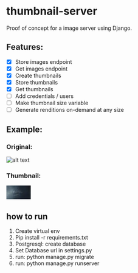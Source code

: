 # thumbnail-server
Proof of concept for a image server using Django. 

## Features:

- [x] Store images endpoint
- [x] Get images endpoint
- [x] Create thumbnails
- [x] Store thumbnails
- [x] Get thumbnails
- [ ] Add credentials / users
- [ ] Make thumbnail size variable
- [ ] Generate renditions on-demand at any size

## Example:
### Original:
![alt text](https://img.freepik.com/free-photo/beautiful-milky-way-night-sky_53876-139825.jpg?w=2000&t=st=1689100095~exp=1689100695~hmac=01e859dbcd61a5b97a6b10f97bdec977b77c937958d0a1ea12d798e35564c1b7)

### Thumbnail:
![Screenshot](beautiful-milky-way-night-sky_thumb.jpg)

## how to run

1. Create virtual env
2. Pip install -r requirements.txt
3. Postgresql: create database
4. Set Database url in settings.py
5. run: python manage.py migrate
6. run: python manage.py runserver
